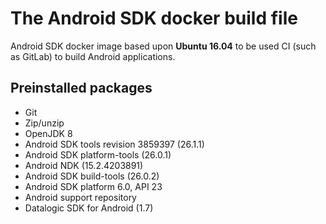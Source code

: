 # The Android SDK docker build file

Android SDK docker image based upon **Ubuntu 16.04** to be used CI (such as GitLab) to build Android applications.

## Preinstalled packages
- Git
- Zip/unzip
- OpenJDK 8
- Android SDK tools revision 3859397 (26.1.1)
- Android SDK platform-tools (26.0.1)
- Android NDK (15.2.4203891)
- Android SDK build-tools (26.0.2)
- Android SDK platform 6.0, API 23
- Android support repository
- Datalogic SDK for Android (1.7)